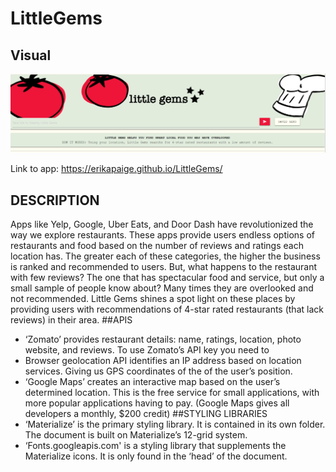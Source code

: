 # LittleGems

## Visual
![Little Gems](./homepage.png?raw=true "Homepage")

Link to app: https://erikapaige.github.io/LittleGems/

## DESCRIPTION
Apps like Yelp, Google, Uber Eats, and Door Dash have revolutionized the way we explore restaurants. These apps provide users endless options of restaurants and food based on the number of reviews and ratings each location has. The greater each of these categories, the higher the business is ranked and recommended to users.
But, what happens to the restaurant with few reviews? The one that has spectacular food and service, but only a small sample of people know about? Many times they are overlooked and not recommended. Little Gems shines a spot light on these places by providing users with recommendations of 4-star rated restaurants (that lack reviews) in their area. 
##APIS
- ‘Zomato’ provides restaurant details: name, ratings, location, photo website, and reviews. To use Zomato’s API key you need to 
- Browser geolocation API identifies an IP address based on location services. Giving us GPS coordinates of the of the user’s position.
- ‘Google Maps’ creates an interactive map based on the user’s determined location. This is the free service for small applications, with more popular applications having to pay. (Google Maps gives all developers a monthly, $200 credit)
##STYLING LIBRARIES
- ‘Materialize’ is the primary styling library. It is contained in its own folder. The document is built on Materialize’s 12-grid system.
- ‘Fonts.googleapis.com' is a styling library that supplements the Materialize icons. It is only found in the ‘head’ of the document.